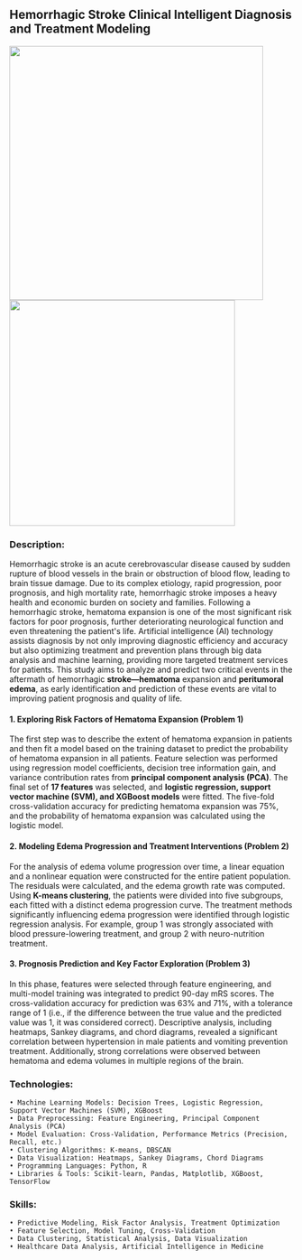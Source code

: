 ## Hemorrhagic Stroke Clinical Intelligent Diagnosis and Treatment Modeling

<img src="https://github.com/user-attachments/assets/f12bf2ec-87cf-4fab-97ea-f3fcec9d5c64" width="450" />
<img src="https://github.com/user-attachments/assets/2e4f64a7-1d6d-4666-af94-026cc0045a1e" width="400" />

### Description:
Hemorrhagic stroke is an acute cerebrovascular disease caused by sudden rupture of blood vessels in the brain or obstruction of blood flow, leading to brain tissue damage. Due to its complex etiology, rapid progression, poor prognosis, and high mortality rate, hemorrhagic stroke imposes a heavy health and economic burden on society and families. Following a hemorrhagic stroke, hematoma expansion is one of the most significant risk factors for poor prognosis, further deteriorating neurological function and even threatening the patient's life. Artificial intelligence (AI) technology assists diagnosis by not only improving diagnostic efficiency and accuracy but also optimizing treatment and prevention plans through big data analysis and machine learning, providing more targeted treatment services for patients. This study aims to analyze and predict two critical events in the aftermath of hemorrhagic **stroke—hematoma** expansion and **peritumoral edema**, as early identification and prediction of these events are vital to improving patient prognosis and quality of life.
#### 1. Exploring Risk Factors of Hematoma Expansion (Problem 1)
The first step was to describe the extent of hematoma expansion in patients and then fit a model based on the training dataset to predict the probability of hematoma expansion in all patients. Feature selection was performed using regression model coefficients, decision tree information gain, and variance contribution rates from **principal component analysis (PCA)**. The final set of **17 features** was selected, and **logistic regression, support vector machine (SVM), and XGBoost models** were fitted. The five-fold cross-validation accuracy for predicting hematoma expansion was 75%, and the probability of hematoma expansion was calculated using the logistic model.
#### 2. Modeling Edema Progression and Treatment Interventions (Problem 2)
For the analysis of edema volume progression over time, a linear equation and a nonlinear equation were constructed for the entire patient population. The residuals were calculated, and the edema growth rate was computed. Using **K-means clustering**, the patients were divided into five subgroups, each fitted with a distinct edema progression curve. The treatment methods significantly influencing edema progression were identified through logistic regression analysis. For example, group 1 was strongly associated with blood pressure-lowering treatment, and group 2 with neuro-nutrition treatment.
#### 3. Prognosis Prediction and Key Factor Exploration (Problem 3)
In this phase, features were selected through feature engineering, and multi-model training was integrated to predict 90-day mRS scores. The cross-validation accuracy for prediction was 63% and 71%, with a tolerance range of 1 (i.e., if the difference between the true value and the predicted value was 1, it was considered correct). Descriptive analysis, including heatmaps, Sankey diagrams, and chord diagrams, revealed a significant correlation between hypertension in male patients and vomiting prevention treatment. Additionally, strong correlations were observed between hematoma and edema volumes in multiple regions of the brain.
### Technologies:
	• Machine Learning Models: Decision Trees, Logistic Regression, Support Vector Machines (SVM), XGBoost
	• Data Preprocessing: Feature Engineering, Principal Component Analysis (PCA)
	• Model Evaluation: Cross-Validation, Performance Metrics (Precision, Recall, etc.)
	• Clustering Algorithms: K-means, DBSCAN
	• Data Visualization: Heatmaps, Sankey Diagrams, Chord Diagrams
	• Programming Languages: Python, R
	• Libraries & Tools: Scikit-learn, Pandas, Matplotlib, XGBoost, TensorFlow
### Skills:
	• Predictive Modeling, Risk Factor Analysis, Treatment Optimization
	• Feature Selection, Model Tuning, Cross-Validation
	• Data Clustering, Statistical Analysis, Data Visualization
	• Healthcare Data Analysis, Artificial Intelligence in Medicine

